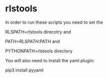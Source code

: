# rlstools

In order to run these scripts you need to set the 

RLSPATH=rlstools direcotry
and

PATH=$RLSPATH:$PATH
and

PYTHONPATH=rlstools directory

You will also need to install the yaml plugin:

pip3 install pyyaml
